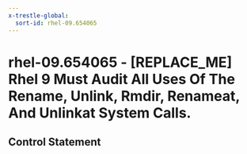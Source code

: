 ```yaml
---
x-trestle-global:
  sort-id: rhel-09.654065
---
```


# rhel-09.654065 - \[REPLACE_ME\] Rhel 9 Must Audit All Uses Of The Rename, Unlink, Rmdir, Renameat, And Unlinkat System Calls.

## Control Statement
